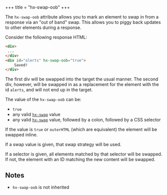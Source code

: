 +++
title = "hx-swap-oob"
+++

The `hx-swap-oob` attribute allows you to mark an element to swap in from a response via an "out of band" swap.
This allows you to piggy back updates to other elements during a response.

Consider the following response HTML: 

```html
<div>
 ...
</div>
<div id="alerts" hx-swap-oob="true">
    Saved!
</div>

```

The first div will be swapped into the target the usual manner.  The second div, however, will be swapped in as a replacement for the element with the id `alerts`, and will not end up in the target.

The value of the `hx-swap-oob` can be:

* `true`
* any valid [`hx-swap`](@/attributes/hx-swap.md) value
* any valid [`hx-swap`](@/attributes/hx-swap.md) value, followed by a colon, followed by a CSS selector

If the value is `true` or `outerHTML` (which are equivalent) the element will be swapped inline.  

If a swap value is given, that swap strategy will be used.

If a selector is given, all elements matched by that selector will be swapped.  If not, the element with an ID matching the new content will be swapped.

## Notes

* `hx-swap-oob` is not inherited
